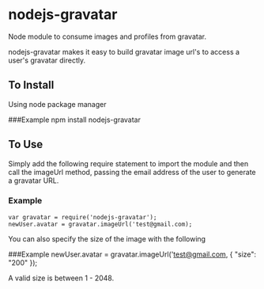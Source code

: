 nodejs-gravatar
===============

Node module to consume images and profiles from gravatar.

nodejs-gravatar makes it easy to build gravatar image url's to access a user's gravatar directly.


To Install
----------

Using node package manager

###Example
    npm install nodejs-gravatar


To Use
------

Simply add the following require statement to import the module and then call the imageUrl method, passing the email address of the user to generate a gravatar URL.

### Example
    var gravatar = require('nodejs-gravatar');
    newUser.avatar = gravatar.imageUrl('test@gmail.com);


You can also specify the size of the image with the following

###Example
    newUser.avatar = gravatar.imageUrl('test@gmail.com, { "size": "200" });

A valid size is between 1 - 2048.

